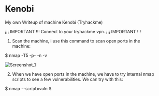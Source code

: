 # Kenobi
My own Writeup of machine Kenobi (Tryhackme)

¡¡¡ IMPORTANT !!!
Connect to your tryhackme vpn.
¡¡¡ IMPORTANT !!!

1. Scan the machine, i use this command to scan open ports in the machine:

$ nmap -T5 -p- -n -v <ip>
  
![Screenshot_1](https://user-images.githubusercontent.com/80575736/111028536-849d6380-83f7-11eb-8356-e13b67d6fe01.png)

2. When we have open ports in the machine, we have to try internal nmap scripts to see a few vulnerabilities. We can try with this:

$ nmap --script=vuln <ip>
$ 
